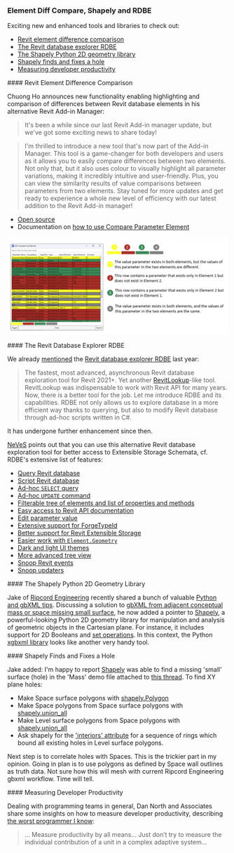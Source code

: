 <head>
<meta http-equiv="Content-Type" content="text/html; charset=utf-8">
<link rel="stylesheet" type="text/css" href="bc.css">
<script src="https://cdn.rawgit.com/google/code-prettify/master/loader/run_prettify.js" type="text/javascript"></script>
</head>

<!---

- compare element
  Chuong Ho
  It's been a while since our last Revit Add-in manager update, but we've got some exciting news to share today!
  I thrilled to introduce a new tool that's now part of the Add-in manager. This tool is a game-changer for both developers and users as it allows you to easily compare differences between two elements. Not only that, but it also uses color to visually highlight all parameter variations, making it incredibly intuitive and user-friendly. Plus, you can view the similarity results of value comparisons between parameters from those two elements
  Stay tuned for more updates and get ready to experience a whole new level of efficiency with our latest addition to the Revit Add-in manager!"
  Open Source : https://github.com/chuongmep/RevitAddInManager
  Documentation : [How to use Compare Parameter Element](https://github.com/chuongmep/RevitAddInManager/wiki/How-to-use-Compare-Parameter-Element)
  #OpenSource #addinmanager #bim #autodesk #revitapi
  /Users/jta/a/doc/revit/tbc/git/a/img/ch_compare_element.png

- Revit database explorer (RDBE)
  https://github.com/NeVeSpl/RevitDBExplorer
  mentioned last year
  https://thebuildingcoder.typepad.com/blog/2022/07/immutable-uniqueid-and-revit-database-explorer.html#3
  The fastest, most advanced, asynchronous Revit database exploration tool for Revit 2021+.**
  Yet another [RevitLookup](https://github.com/jeremytammik/RevitLookup) like tool. RevitLookup was an indispensable tool to work with Revit API for many years. But now, there is a better tool for the job. Let me introduce you to RDBE and its capabilities. RDBE not only allows us to explore database in a more efficient way thanks to querying, but also to modify Revit database through ad hoc scripts written in C#.
  - [query Revit database](#query-revit-database-with-rdq-revit-database-querying)
  - [script Revit database](#script-revit-database-with-rds-revit-database-scripting)
    - [ad hoc SELECT query](#ad-hoc-select-query)
    - [ad hoc UPDATE command](#ad-hoc-update-command)
  - [filterable tree of elements and list of properties and methods](#filterable-tree-of-elements-and-list-of-properties-and-methods)
  - [easy access to Revit API documentation](#easy-access-to-revit-api-documentation)
  - [edit parameter value](#edit-parameter-value)
  - [extensive support for ForgeTypeId](#extensive-support-for-forgetypeid)
  - [better support for Revit Extensible Storage](#better-support-for-revit-extensible-storage)
  - [easier work with Element.Geometry](#easier-work-with-elementgeometry)
  - [dark and light UI themes](#dark-and-light-ui-themes)
  - [more advanced tree view](#more-advanced-tree-view)
  - [snoop Revit events](#snoop-revit-events-with-rem-revit-event-monitor)
  - [snoop updaters](#snoop-updaters)
  You can always use an alternative tool that offers access to Extensible Storage Scheme. (:
  https://github.com/NeVeSpl/RevitDBExplorer#better-support-for-revit-extensible-storage

- Python 2D Geometry Library
  https://forums.autodesk.com/t5/revit-api-forum/gbxml-from-adjacent-conceptual-mass-adjacent-space-missing-small/m-p/12238726#M74138
  shapely
  Manipulation and analysis of geometric objects in the Cartesian plane.
  https://pypi.org/project/shapely/
  https://pypi.org/project/xgbxml/
  https://shapely.readthedocs.io/en/stable/set_operations.html

- Dan North & Associates discuss measuring developer productivity, describing
  [The Worst Programmer I Know](https://dannorth.net/2023/09/02/the-worst-programmer/):
  > Measure productivity by all means...
  Just don’t try to measure the individual contribution of a unit in a complex adaptive system...

twitter:

Exciting new and enhanced tools and libraries to check out: Revit element difference comparison, database explorer RDBE and the Shapely Python 2D geometry library in the @AutodeskRevit #RevitAPI #BIM @DynamoBIM @AutodeskAPS https://autode.sk/elementdiff

Exciting new and enhanced tools and libraries to check out
&ndash; Revit element difference comparison
&ndash; The Revit database explorer RDBE
&ndash; The Shapely Python 2D geometry library
&ndash; Measuring developer productivity...

linkedin:

Exciting new and enhanced tools and libraries to check out: Revit element difference comparison, database explorer RDBE and the Shapely Python 2D geometry library in the #RevitAPI

https://autode.sk/elementdiff

- Revit element difference comparison
- The Revit database explorer RDBE
- The Shapely Python 2D geometry library
- Measuring developer productivity...

#BIM #DynamoBIM #AutodeskAPS #Revit #API #IFC #SDK #Autodesk #AEC #adsk

the [Revit API discussion forum](http://forums.autodesk.com/t5/revit-api-forum/bd-p/160) thread

<center>
<img src="img/" alt="" title="" width="600"/>
<p style="font-size: 80%; font-style:italic"></p>
</center>

-->

### Element Diff Compare, Shapely and RDBE

Exciting new and enhanced tools and libraries to check out:

- [Revit element difference comparison](#2)
- [The Revit database explorer RDBE](#3)
- [The Shapely Python 2D geometry library](#4)
- [Shapely finds and fixes a hole](#4.1)
- [Measuring developer productivity](#5)

####<a name="2"></a> Revit Element Difference Comparison

Chuong Ho announces new functionality enabling highlighting and comparison of differences between Revit database elements in his alternative Revit Add-in Manager:

> It's been a while since our last Revit Add-in manager update, but we've got some exciting news to share today!

> I'm thrilled to introduce a new tool that's now part of the Add-in Manager.
This tool is a game-changer for both developers and users as it allows you to easily compare differences between two elements.
Not only that, but it also uses colour to visually highlight all parameter variations, making it incredibly intuitive and user-friendly.
Plus, you can view the similarity results of value comparisons between parameters from two elements.
Stay tuned for more updates and get ready to experience a whole new level of efficiency with our latest addition to the Revit Add-in manager!

- [Open source](https://github.com/chuongmep/RevitAddInManager)
- Documentation on [how to use Compare Parameter Element](https://github.com/chuongmep/RevitAddInManager/wiki/How-to-use-Compare-Parameter-Element)

<center>
<img src="img/ch_compare_element.png" alt="Compare Element" title="Compare Element" width="670"/> <!-- Pixel Height: 588 Pixel Width: 1,336 -->
</center>

####<a name="3"></a> The Revit Database Explorer RDBE

We already [mentioned](https://thebuildingcoder.typepad.com/blog/2022/07/immutable-uniqueid-and-revit-database-explorer.html#3)
the [Revit database explorer RDBE](https://github.com/NeVeSpl/RevitDBExplorer) last year:

> The fastest, most advanced, asynchronous Revit database exploration tool for Revit 2021+.
Yet another [RevitLookup](https://github.com/jeremytammik/RevitLookup)-like tool.
RevitLookup was indispensable to work with Revit API for many years.
Now, there is a better tool for the job.
Let me introduce RDBE and its capabilities.
RDBE not only allows us to explore database in a more efficient way thanks to querying, but also to modify Revit database through ad-hoc scripts written in C#.

It has undergone further enhancement since then.

[NeVeS](https://github.com/NeVeSpl) points out that you can use this alternative Revit database exploration tool for better access to Extensible Storage Schemata, cf. RDBE's extensive list of features:

- [Query Revit database](#query-revit-database-with-rdq-revit-database-querying)
- [Script Revit database](#script-revit-database-with-rds-revit-database-scripting)
- [Ad-hoc `SELECT` query](#ad-hoc-select-query)
- [Ad-hoc `UPDATE` command](#ad-hoc-update-command)
- [Filterable tree of elements and list of properties and methods](#filterable-tree-of-elements-and-list-of-properties-and-methods)
- [Easy access to Revit API documentation](#easy-access-to-revit-api-documentation)
- [Edit parameter value](#edit-parameter-value)
- [Extensive support for ForgeTypeId](#extensive-support-for-forgetypeid)
- [Better support for Revit Extensible Storage](#better-support-for-revit-extensible-storage)
- [Easier work with `Element.Geometry`](#easier-work-with-elementgeometry)
- [Dark and light UI themes](#dark-and-light-ui-themes)
- [More advanced tree view](#more-advanced-tree-view)
- [Snoop Revit events](#snoop-revit-events-with-rem-revit-event-monitor)
- [Snoop updaters](#snoop-updaters)

####<a name="4"></a> The Shapely Python 2D Geometry Library

Jake of [Ripcord Engineering](https://forums.autodesk.com/t5/user/viewprofilepage/user-id/3926242) recently
shared a bunch of valuable [Python and gbXML tips](https://thebuildingcoder.typepad.com/blog/2023/07/export-gbxml-and-python-tips.html).
Discussing a solution
to [gbXML from adjacent conceptual mass or space missing small surface](https://forums.autodesk.com/t5/revit-api-forum/gbxml-from-adjacent-conceptual-mass-adjacent-space-missing-small/m-p/12238726),
he now added a pointer
to [Shapely](https://pypi.org/project/shapely/),
a powerful-looking Python 2D geometry library for manipulation and analysis of geometric objects in the Cartesian plane.
For instance, it includes support for 2D Booleans
and [set operations](https://shapely.readthedocs.io/en/stable/set_operations.html).
In this context, the Python [xgbxml library](https://pypi.org/project/xgbxml/) looks
like another very handy tool.

####<a name="4.1"></a> Shapely Finds and Fixes a Hole

Jake added: I'm happy to report [Shapely](https://shapely.readthedocs.io/en/stable/index.html) was
able to find a missing 'small' surface (hole) in the 'Mass' demo file attached
to [this thread](https://forums.autodesk.com/t5/revit-api-forum/gbxml-from-adjacent-conceptual-mass-adjacent-space-missing-small/m-p/12253611). To find XY plane holes:

- Make Space surface polygons
  with [shapely.Polygon](https://shapely.readthedocs.io/en/stable/reference/shapely.Polygon.html#shapely.Polygon)
- Make Space polygons from Space surface polygons
  with [shapely.union_all](https://shapely.readthedocs.io/en/stable/reference/shapely.union_all.html#shapely.union_all)
- Make Level surface polygons from Space polygons
  with [shapely.union_all](https://shapely.readthedocs.io/en/stable/reference/shapely.union_all.html#shapely.union_all)
- Ask shapely for
  the ['interiors' attribute](https://shapely.readthedocs.io/en/stable/reference/shapely.Polygon.html#shapely.Polygon) for
  a sequence of rings which bound all existing holes in Level surface polygons.

Next step is to correlate holes with Spaces.
This is the trickier part in my opinion.
Going in plan is to use polygons as defined by Space wall outlines as truth data.
Not sure how this will mesh with current Ripcord Engineering gbxml workflow.
Time will tell.

####<a name="5"></a> Measuring Developer Productivity

Dealing with programming teams in general, Dan North and Associates share some insights on how to measure developer productivity,
describing [the worst programmer I know](https://dannorth.net/2023/09/02/the-worst-programmer/):

> ... Measure productivity by all means...
Just don’t try to measure the individual contribution of a unit in a complex adaptive system...

